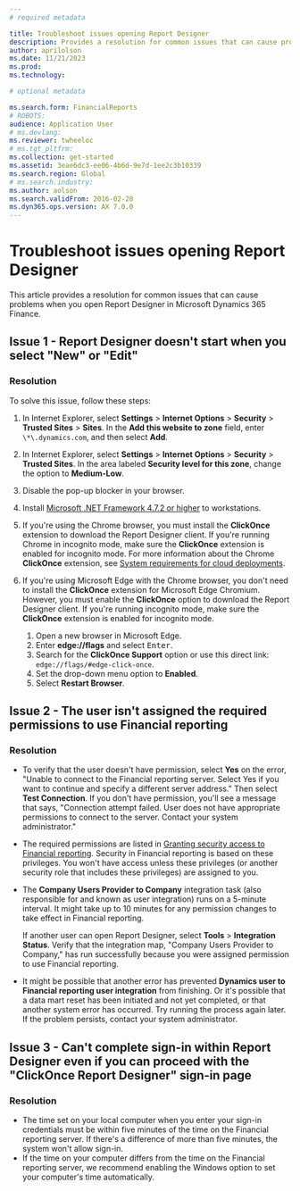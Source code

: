 ```yaml
---
# required metadata

title: Troubleshoot issues opening Report Designer
description: Provides a resolution for common issues that can cause problems when you open Report Designer in Microsoft Dynamics 365 Finance.
author: aprilolson
ms.date: 11/21/2023
ms.prod: 
ms.technology: 

# optional metadata

ms.search.form: FinancialReports
# ROBOTS: 
audience: Application User
# ms.devlang: 
ms.reviewer: twheeloc
# ms.tgt_pltfrm: 
ms.collection: get-started
ms.assetid: 3eae6dc3-ee06-4b6d-9e7d-1ee2c3b10339
ms.search.region: Global
# ms.search.industry: 
ms.author: aolson
ms.search.validFrom: 2016-02-28
ms.dyn365.ops.version: AX 7.0.0
---
```

# Troubleshoot issues opening Report Designer

This article provides a resolution for common issues that can cause problems when you open Report Designer in Microsoft Dynamics 365 Finance.

## Issue 1 - Report Designer doesn't start when you select "New" or "Edit"

### Resolution

To solve this issue, follow these steps:

1. In Internet Explorer, select **Settings** > **Internet Options** > **Security** > **Trusted Sites** > **Sites**. In the **Add this website to zone** field, enter `\*\.dynamics.com`, and then select **Add**.
2. In Internet Explorer, select **Settings** > **Internet Options** > **Security** > **Trusted Sites**. In the area labeled **Security level for this zone**, change the option to **Medium-Low**.
3. Disable the pop-up blocker in your browser.
4. Install [Microsoft .NET Framework 4.7.2 or higher](https://dotnet.microsoft.com/download/dotnet-framework/net472) to workstations.
5. If you're using the Chrome browser, you must install the **ClickOnce** extension to download the Report Designer client. If you're running Chrome in incognito mode, make sure the **ClickOnce** extension is enabled for incognito mode. For more information about the Chrome **ClickOnce** extension, see [System requirements for cloud deployments](/dynamics365/fin-ops-core/fin-ops/get-started/system-requirements).
6. If you're using Microsoft Edge with the Chrome browser, you don't need to install the **ClickOnce** extension for Microsoft Edge Chromium. However, you must enable the **ClickOnce** option to download the Report Designer client. If you're running incognito mode, make sure the **ClickOnce** extension is enabled for incognito mode.

    1. Open a new browser in Microsoft Edge.
    2. Enter **edge://flags** and select <kbd>Enter</kbd>.
    3. Search for the **ClickOnce Support** option or use this direct link: `edge://flags/#edge-click-once`.
    4. Set the drop-down menu option to **Enabled**.
    5. Select **Restart Browser**.

## Issue 2 - The user isn't assigned the required permissions to use Financial reporting

### Resolution

- To verify that the user doesn't have permission, select **Yes** on the error, "Unable to connect to the Financial reporting server. Select Yes if you want to continue and specify a different server address." Then select **Test Connection**. If you don't have permission, you'll see a message that says, "Connection attempt failed. User does not have appropriate permissions to connect to the server. Contact your system administrator."
- The required permissions are listed in [Granting security access to Financial reporting](/dynamics365/finance/general-ledger/financial-reporting-getting-started#granting-security-access-to-financial-reporting). Security in Financial reporting is based on these privileges. You won't have access unless these privileges (or another security role that includes these privileges) are assigned to you.
- The **Company Users Provider to Company** integration task (also responsible for and known as user integration) runs on a 5-minute interval. It might take up to 10 minutes for any permission changes to take effect in Financial reporting.

  If another user can open Report Designer, select **Tools** > **Integration Status**. Verify that the integration map, "Company Users Provider to Company," has run successfully because you were assigned permission to use Financial reporting.

- It might be possible that another error has prevented **Dynamics user to Financial reporting user integration** from finishing. Or it's possible that a data mart reset has been initiated and not yet completed, or that another system error has occurred. Try running the process again later. If the problem persists, contact your system administrator.

## Issue 3 - Can't complete sign-in within Report Designer even if you can proceed with the "ClickOnce Report Designer" sign-in page

### Resolution

- The time set on your local computer when you enter your sign-in credentials must be within five minutes of the time on the Financial reporting server. If there's a difference of more than five minutes, the system won't allow sign-in.
- If the time on your computer differs from the time on the Financial reporting server, we recommend enabling the Windows option to set your computer's time automatically.
